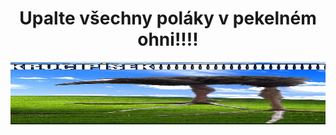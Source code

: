 <!-- Profile Header -->
<h1 align="center">Upalte všechny poláky v pekelném ohni!!!!</h1>

<!-- Profile Banner -->
<p align="center">
  <img src="vinqtyi9cbvf1.png" width="1000" height="100" alt="Mr Incredible Gassy Gaming" />
</p>
